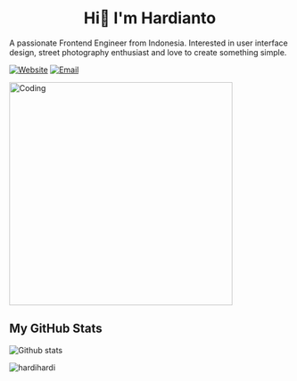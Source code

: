<h1 align="center">Hi👋 I'm Hardianto</h1>
<p>A passionate Frontend Engineer from Indonesia. Interested in user interface design, street photography enthusiast and love to create something simple.</p>

[![Website](https://img.shields.io/badge/Website-ffffff?style=for-the-badge&logo=vercel&logoColor=black)](//www.hardianto.skom.id)
[![Email](https://img.shields.io/badge/Email-ffffff?style=for-the-badge&logo=gmail&logoColor=black)](mailto:ind.hrdianto12a@gmail.com)

<img aligh="right" alt="Coding" width="400" src="https://camo.githubusercontent.com/cae12fddd9d6982901d82580bdf321d81fb299141098ca1c2d4891870827bf17/68747470733a2f2f6d69726f2e6d656469756d2e636f6d2f6d61782f313336302f302a37513379765349765f7430696f4a2d5a2e676966" >

## My GitHub Stats
![Github stats](https://github-readme-stats.vercel.app/api?username=Hardihardi&show_icons=true&include_all_commits=true&hide_border=true&bg_color=fff&icon_color=106eea&title_color=106eea&text_color=000&custom_title=My+Github+Stats)
<p><img align="center" src="https://github-readme-stats.vercel.app/api/top-langs?username=hardihardi&show_icons=true&locale=en&layout=compact" alt="hardihardi" /></p>
